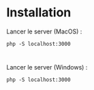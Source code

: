 
# Installation

Lancer le server (MacOS) :

```php -S localhost:3000```

#

Lancer le server (Windows) :

```php -S localhost:3000```

